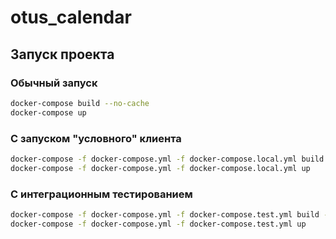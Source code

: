 # otus_calendar

## Запуск проекта
### Обычный запуск
```bash
docker-compose build --no-cache
docker-compose up
```
### С запуском "условного" клиента
```bash
docker-compose -f docker-compose.yml -f docker-compose.local.yml build --no-cache
docker-compose -f docker-compose.yml -f docker-compose.local.yml up
```

### С интеграционным тестированием
```bash
docker-compose -f docker-compose.yml -f docker-compose.test.yml build --no-cache
docker-compose -f docker-compose.yml -f docker-compose.test.yml up
```

